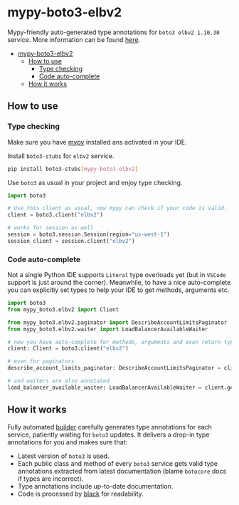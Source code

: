 # mypy-boto3-elbv2

Mypy-friendly auto-generated type annotations for `boto3 elbv2 1.10.30` service.
More information can be found [here](https://github.com/vemel/mypy_boto3).

- [mypy-boto3-elbv2](#mypy-boto3-elbv2)
  - [How to use](#how-to-use)
    - [Type checking](#type-checking)
    - [Code auto-complete](#code-auto-complete)
  - [How it works](#how-it-works)

## How to use

### Type checking

Make sure you have [mypy](https://github.com/python/mypy) installed ans activated in your IDE.

Install `boto3-stubs` for `elbv2` service.

```bash
pip install boto3-stubs[mypy-boto3-elbv2]
```

Use `boto3` as usual in your project and enjoy type checking.

```python
import boto3

# Use this client as usual, now mypy can check if your code is valid.
client = boto3.client("elbv2")

# works for session as well
session = boto3.session.Session(region="us-west-1")
session_client = session.client("elbv2")

```

### Code auto-complete

Not a single Python IDE supports `Literal` type overloads yet (but in `VSCode` support is just around the corner).
Meanwhile, to have a nice auto-complete you can explicitly set types to help your IDE to get methods, arguments etc.

```python
import boto3
from mypy_boto3.elbv2 import Client

from mypy_boto3.elbv2.paginator import DescribeAccountLimitsPaginator
from mypy_boto3.elbv2.waiter import LoadBalancerAvailableWaiter

# now you have auto-complete for methods, arguments and even return types
client: Client = boto3.client("elbv2")

# even for paginators
describe_account_limits_paginator: DescribeAccountLimitsPaginator = client.get_paginator("describe_account_limits")

# and waiters are also annotated
load_balancer_available_waiter: LoadBalancerAvailableWaiter = client.get_waiter("load_balancer_available")
```

## How it works

Fully automated [builder](https://github.com/vemel/mypy_boto3) carefully generates
type annotations for each service, patiently waiting for `boto3` updates. It delivers
a drop-in type annotations for you and makes sure that:

- Latest version of `boto3` is used.
- Each public class and method of every `boto3` service gets valid type annotations
  extracted from latest documentation (blame `botocore` docs if types are incorrect).
- Type annotations include up-to-date documentation.
- Code is processed by [black](https://github.com/psf/black) for readability.